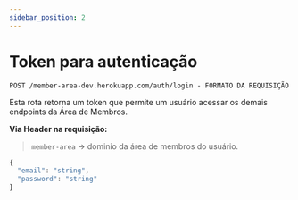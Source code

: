 ```yaml
---
sidebar_position: 2
---
```


# Token para autenticação

`POST /member-area-dev.herokuapp.com/auth/login - FORMATO DA REQUISIÇÃO`

Esta rota retorna um token que permite um usuário acessar os demais endpoints da Área de Membros.

**Via Header na requisição:**

> `member-area` → dominio da área de membros do usuário.

```ts
{
  "email": "string",
  "password": "string"
}
```